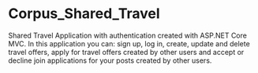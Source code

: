 # Corpus_Shared_Travel
Shared Travel Application with authentication created with ASP.NET Core MVC. In this application you can: sign up, log in, create, update and delete travel offers, apply for travel offers created by other users and accept or decline join applications for your posts created by other users.
